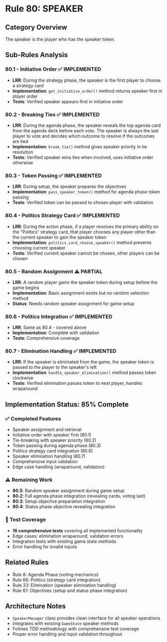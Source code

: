 # Rule 80: SPEAKER

## Category Overview
The speaker is the player who has the speaker token.

## Sub-Rules Analysis

### 80.1 - Initiative Order ✅ IMPLEMENTED
- **LRR**: During the strategy phase, the speaker is the first player to choose a strategy card
- **Implementation**: `get_initiative_order()` method returns speaker first in player order
- **Tests**: Verified speaker appears first in initiative order

### 80.2 - Breaking Ties ✅ IMPLEMENTED
- **LRR**: During the agenda phase, the speaker reveals the top agenda card from the agenda deck before each vote. The speaker is always the last player to vote and decides which outcome to resolve if the outcomes are tied
- **Implementation**: `break_tie()` method gives speaker priority in tie resolution
- **Tests**: Verified speaker wins ties when involved, uses initiative order otherwise

### 80.3 - Token Passing ✅ IMPLEMENTED
- **LRR**: During setup, the speaker prepares the objectives
- **Implementation**: `pass_speaker_token()` method for agenda phase token passing
- **Tests**: Verified token can be passed to chosen player with validation

### 80.4 - Politics Strategy Card ✅ IMPLEMENTED
- **LRR**: During the action phase, if a player resolves the primary ability on the "Politics" strategy card, that player chooses any player other than the current speaker to gain the speaker token
- **Implementation**: `politics_card_choose_speaker()` method prevents choosing current speaker
- **Tests**: Verified current speaker cannot be chosen, other players can be chosen

### 80.5 - Random Assignment ⚠️ PARTIAL
- **LRR**: A random player gains the speaker token during setup before the game begins
- **Implementation**: Basic assignment exists but no random selection method
- **Status**: Needs random speaker assignment for game setup

### 80.6 - Politics Integration ✅ IMPLEMENTED
- **LRR**: Same as 80.4 - covered above
- **Implementation**: Complete with validation
- **Tests**: Comprehensive coverage

### 80.7 - Elimination Handling ✅ IMPLEMENTED
- **LRR**: If the speaker is eliminated from the game, the speaker token is passed to the player to the speaker's left
- **Implementation**: `handle_speaker_elimination()` method passes token clockwise
- **Tests**: Verified elimination passes token to next player, handles wraparound

## Implementation Status: 85% Complete

### ✅ Completed Features
- Speaker assignment and retrieval
- Initiative order with speaker first (80.1)
- Tie-breaking with speaker priority (80.2)
- Token passing during agenda phase (80.3)
- Politics strategy card integration (80.6)
- Speaker elimination handling (80.7)
- Comprehensive input validation
- Edge case handling (wraparound, validation)

### ⚠️ Remaining Work
- **80.5**: Random speaker assignment during game setup
- **80.2**: Full agenda phase integration (revealing cards, voting last)
- **80.3**: Setup objective preparation integration
- **80.4**: Status phase objective revealing integration

### 🧪 Test Coverage
- **16 comprehensive tests** covering all implemented functionality
- Edge cases: elimination wraparound, validation errors
- Integration tests with existing game state methods
- Error handling for invalid inputs

## Related Rules
- Rule 8: Agenda Phase (voting mechanics)
- Rule 66: Politics (strategy card integration)
- Rule 33: Elimination (speaker elimination handling)
- Rule 61: Objectives (setup and status phase integration)

## Architecture Notes
- `SpeakerManager` class provides clean interface for all speaker operations
- Integrates with existing `GameState` speaker methods
- Follows TDD methodology with comprehensive test coverage
- Proper error handling and input validation throughout
